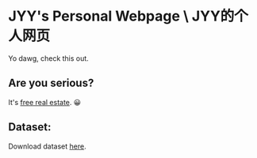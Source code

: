 # JYY's Personal Webpage \ JYY的个人网页
Yo dawg, check this out. 

## Are you serious?
It's [free real estate](https://www.gov.cn/zhengce/2022-04/18/content_5685895.htm). 😀

## Dataset:
Download dataset [here](https://zenodo.org/).
